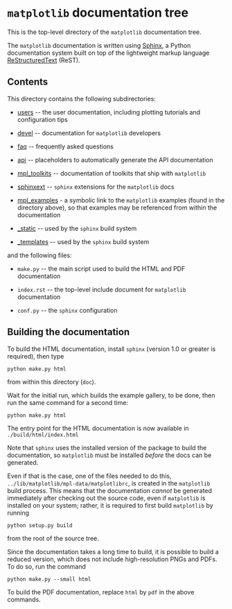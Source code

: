 `matplotlib` documentation tree 
========================

This is the top-level directory of the ``matplotlib``
documentation tree.  

The `matplotlib` documentation is written using [Sphinx](http://sphinx-doc.org/), a
Python documentation system built on top of the lightweight markup language [ReStructuredText](http://docutils.sourceforge.net/rst.html) (ReST).

## Contents

This directory contains the following subdirectories:


* [users](./users) -- the user documentation, including plotting tutorials and configuration tips

* [devel](./devel) -- documentation for `matplotlib` developers

* [faq](./faq) -- frequently asked questions

* [api](./api) -- placeholders to automatically generate the API documentation

* [mpl_toolkits](./mpl_toolkits) -- documentation of toolkits that ship with `matplotlib`

* [sphinxext](./sphinxext) -- `sphinx` extensions for the `matplotlib` docs

* [mpl_examples](./mpl_examples) - a symbolic link to the `matplotlib` examples (found in the directory above), so that examples may be referenced from within the documentation

 * [_static](./_static) -- used by the `sphinx` build system

* [_templates](./_templates) -- used by the `sphinx` build system
  

and the following files:


* `make.py` -- the main script used to build the HTML and  PDF documentation

* `index.rst` -- the top-level include document for `matplotlib` documentation

* `conf.py` -- the `sphinx` configuration


## Building the documentation


To build the HTML documentation, install `sphinx` (version 1.0 or greater
is required), then type 

	python make.py html

from within this directory (`doc`).  

Wait
for the initial run, which builds the example gallery, to be done,
then run the same command for a second time:

	python make.py html 

The entry point for the HTML documentation is now available in `./build/html/index.html`

Note that `sphinx` uses the installed version of the package to build
the documentation, so `matplotlib` must be installed *before* the docs
can be generated. 

Even if that is the case, one of the files needed
to do this, `../lib/matplotlib/mpl-data/matplotlibrc`, is created
in the `matplotlib` build process. This means that the
documentation *cannot* be generated immediately after checking out the
source code, even if `matplotlib` is installed on your system; rather, it is required to first build `matplotlib` by running

	python setup.py build

from the root of the source tree.

Since the documentation takes a long time to build, it is possible to
 build a reduced version, which does not include
high-resolution PNGs and PDFs. To do so, run the command

	python make.py --small html

To build the PDF documentation, replace `html` by `pdf` in the above commands.
